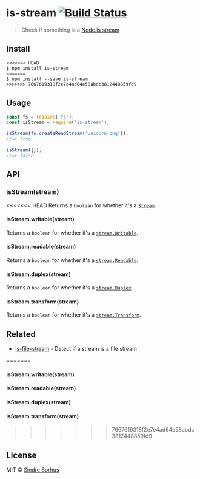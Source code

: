 # is-stream [![Build Status](https://travis-ci.org/sindresorhus/is-stream.svg?branch=master)](https://travis-ci.org/sindresorhus/is-stream)

> Check if something is a [Node.js stream](https://nodejs.org/api/stream.html)


## Install

```
<<<<<<< HEAD
$ npm install is-stream
=======
$ npm install --save is-stream
>>>>>>> 7667619318f2e7e4ad64e58abdc3812448859fd9
```


## Usage

```js
const fs = require('fs');
const isStream = require('is-stream');

isStream(fs.createReadStream('unicorn.png'));
//=> true

isStream({});
//=> false
```


## API

### isStream(stream)

<<<<<<< HEAD
Returns a `boolean` for whether it's a [`Stream`](https://nodejs.org/api/stream.html#stream_stream).

#### isStream.writable(stream)

Returns a `boolean` for whether it's a [`stream.Writable`](https://nodejs.org/api/stream.html#stream_class_stream_writable).

#### isStream.readable(stream)

Returns a `boolean` for whether it's a [`stream.Readable`](https://nodejs.org/api/stream.html#stream_class_stream_readable).

#### isStream.duplex(stream)

Returns a `boolean` for whether it's a [`stream.Duplex`](https://nodejs.org/api/stream.html#stream_class_stream_duplex).

#### isStream.transform(stream)

Returns a `boolean` for whether it's a [`stream.Transform`](https://nodejs.org/api/stream.html#stream_class_stream_transform).


## Related

- [is-file-stream](https://github.com/jamestalmage/is-file-stream) - Detect if a stream is a file stream

=======
#### isStream.writable(stream)

#### isStream.readable(stream)

#### isStream.duplex(stream)

#### isStream.transform(stream)

>>>>>>> 7667619318f2e7e4ad64e58abdc3812448859fd9

## License

MIT © [Sindre Sorhus](https://sindresorhus.com)
